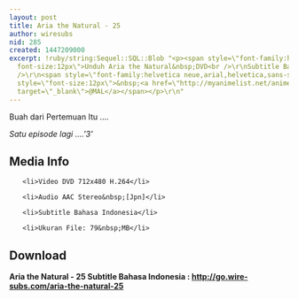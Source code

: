 ```yaml
---
layout: post
title: Aria the Natural - 25
author: wiresubs
nid: 285
created: 1447209000
excerpt: !ruby/string:Sequel::SQL::Blob "<p><span style=\"font-family:helvetica neue,arial,helvetica,sans-serif;
  font-size:12px\">Unduh Aria the Natural&nbsp;DVD<br />\r\nSubtitle Bahasa Indonesia</span><br
  />\r\n<span style=\"font-family:helvetica neue,arial,helvetica,sans-serif; font-size:12px\">Score:&nbsp;</span>8.35<span
  style=\"font-size:12px\">&nbsp;<a href=\"http://myanimelist.net/anime/962/Aria_the_Natural\"
  target=\"_blank\">@MAL</a></span></p>\r\n"
---
```

<p class="rtecenter">Buah dari Pertemuan&nbsp;Itu ....<br />
<em>Satu episode lagi ....'3'</em></p>

<h2>Media Info</h2>

<ul>
	<li>Video DVD 712x480 H.264</li>
	<li>Audio AAC Stereo&nbsp;[Jpn]</li>
	<li>Subtitle Bahasa Indonesia</li>
	<li>Ukuran File: 79&nbsp;MB</li>
</ul>

<h2>Download</h2>

<p><strong>Aria the Natural - 25&nbsp;Subtitle Bahasa</strong><strong>&nbsp;Indonesia<strong>&nbsp;:&nbsp;</strong><a href="http://go.wire-subs.com/aria-the-natural-25" target="_blank">http://go.wire-subs.com/aria-the-natural-25</a></strong></p>
